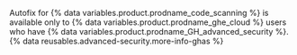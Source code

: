 Autofix for {% data variables.product.prodname_code_scanning %} is available only to {% data variables.product.prodname_ghe_cloud %} users who have {% data variables.product.prodname_GH_advanced_security %}. {% data reusables.advanced-security.more-info-ghas %}
